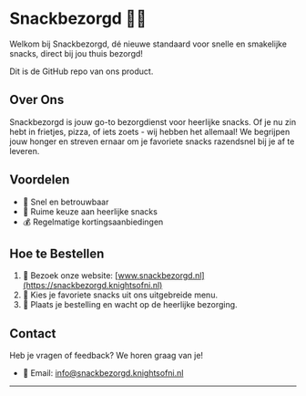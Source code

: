 # Snackbezorgd 🍟🍕

Welkom bij Snackbezorgd, dé nieuwe standaard voor snelle en smakelijke snacks, direct bij jou thuis bezorgd!

Dit is de GitHub repo van ons product.

## Over Ons
Snackbezorgd is jouw go-to bezorgdienst voor heerlijke snacks. Of je nu zin hebt in frietjes, pizza, of iets zoets - wij hebben het allemaal! We begrijpen jouw honger en streven ernaar om je favoriete snacks razendsnel bij je af te leveren.

## Voordelen
- 🚀 Snel en betrouwbaar
- 🍴 Ruime keuze aan heerlijke snacks
- 💰 Regelmatige kortingsaanbiedingen


## Hoe te Bestellen
1. 📱 Bezoek onze website: [www.snackbezorgd.nl](https://snackbezorgd.knightsofni.nl)
2. 🍔 Kies je favoriete snacks uit ons uitgebreide menu.
3. 🚚 Plaats je bestelling en wacht op de heerlijke bezorging.

## Contact
Heb je vragen of feedback? We horen graag van je!
- 📧 Email: info@snackbezorgd.knightsofni.nl

---